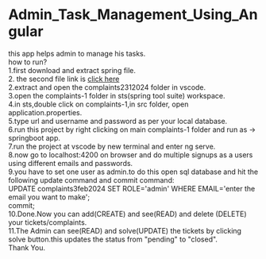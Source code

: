 # Admin_Task_Management_Using_Angular
this app helps admin to manage his tasks.<br>
how to run?<br>
1.first download and extract spring file.<br>
2. the second file link is <a href="https://drive.google.com/file/d/15uX3FHATzdp0qRIpf2FMSQFJzpqzZrEu/view">click here</a><br>
2.extract and open the complaints2312024 folder in vscode.<br>
3.open the complaints-1 folder in sts(spring tool suite) workspace.<br>
4.in sts,double click on complaints-1,in src folder, open application.properties.<br>
5.type url and username and password as per your local database.<br>
6.run this project by right clicking on main complaints-1 folder and run as -> springboot app.<br>
7.run the project at vscode by new terminal and enter ng serve.<br>
8.now go to localhost:4200 on browser and do multiple signups as a users using different emails and passwords.<br>
9.you have to set one user as admin.to do this open sql database and hit the following update command and commit command:<br>
UPDATE complaints3feb2024 SET ROLE='admin' WHERE EMAIL='enter the email you want to make';<br>
commit;<br>
10.Done.Now you can add(CREATE) and see(READ) and delete (DELETE) your tickets/complaints.<br>
11.The Admin can see(READ) and solve(UPDATE) the tickets by clicking solve button.this updates the status from "pending" to "closed".<br>
Thank You.
